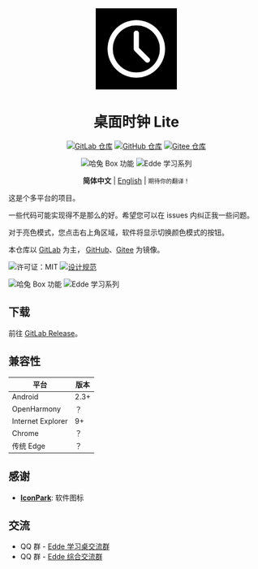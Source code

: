 <div align="center">

<img src="./docs/icon.png" width=160 alt="图标" />

# 桌面时钟 Lite

[![GitLab 仓库](https://img.shields.io/badge/GitLab-仓库-FC6D26?logo=gitlab)](https://gitlab.com/HelloTool/DeskClockLite)
[![GitHub 仓库](https://img.shields.io/badge/GitHub-仓库-0969DA?logo=github)](https://github.com/HelloTool/DeskClockLite)
[![Gitee 仓库](https://img.shields.io/badge/Gitee-仓库-C71D23?logo=gitee)](https://gitee.com/HelloTool/DeskClockLite)

![哈兔 Box 功能](https://img.shields.io/badge/%E5%93%88%E5%85%94%20Box-%E5%8A%9F%E8%83%BD-blue)
![Edde 学习系列](https://img.shields.io/badge/Edde%20%E5%AD%A6%E4%B9%A0-%E7%B3%BB%E5%88%97-blue)

**简体中文** |
[English](./README.md) |
<small>期待你的翻译！</small>

</div>

这是个多平台的项目。

一些代码可能实现得不是那么的好。希望您可以在 issues 内纠正我一些问题。

对于亮色模式，您点击右上角区域，软件将显示切换颜色模式的按钮。

本仓库以 [GitLab](https://gitlab.com/HelloTool/DeskClockLite)
为主， [GitHub](https://github.com/HelloTool/DeskClockLite)、[Gitee](https://gitee.com/HelloTool/DeskClockLite) 为镜像。

![许可证：MIT](https://img.shields.io/github/license/Jesse205/Desk-Clock-Lite)
[![设计规范](https://img.shields.io/badge/设计规范-文档-green)](./docs/design.md)

![哈兔 Box 功能](https://img.shields.io/badge/哈兔_Box-功能-blue)
![Edde 学习系列](https://img.shields.io/badge/Edde_学习-系列-blue)

## 下载

前往 [GitLab Release](https://gitlab.com/Jesse205/Desk-Clock-Lite/-/releases)。

## 兼容性

| 平台              | 版本 |
| ----------------- | ---- |
| Android           | 2.3+ |
| OpenHarmony       | ？   |
| Internet Explorer | 9+   |
| Chrome            | ？   |
| 传统 Edge         | ？   |

## 感谢

- **[IconPark](https://iconpark.oceanengine.com/official)**: 软件图标

## 交流

- QQ 群 - [Edde 学习桌交流群](https://jq.qq.com/?_wv=1027&k=xBZAOI2D)
- QQ 群 - [Edde 综合交流群](https://jq.qq.com/?_wv=1027&k=54XFVLSq)
